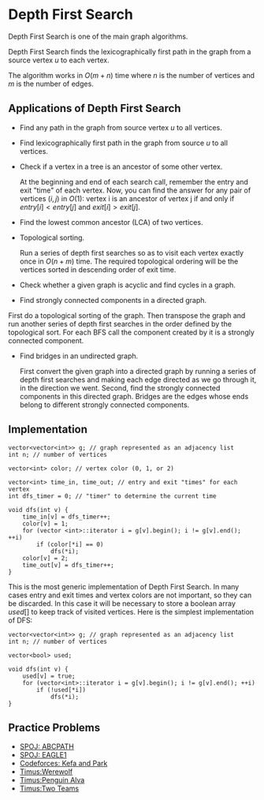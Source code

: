 <!--?title Depth First Search-->

# Depth First Search

Depth First Search is one of the main graph algorithms.

Depth First Search finds the lexicographically first path in the graph from a source vertex $u$ to each vertex.

The algorithm works in $O(m + n)$ time where $n$ is the number of vertices and $m$ is the number of edges.

## Applications of Depth First Search

* Find any path in the graph from source vertex $u$ to all vertices.

* Find lexicographically first path in the graph from source $u$ to all vertices.

* Check if a vertex in a tree is an ancestor of some other vertex.

  At the beginning and end of each search call, remember the entry and exit "time" of each vertex. Now, you can find the answer for any pair of vertices $(i, j)$ in $O(1)$: vertex i is an ancestor of vertex j if and only if $entry[i] < entry[j]$ and $exit[i] > exit[j]$.

* Find the lowest common ancestor (LCA) of two vertices.

* Topological sorting.

  Run a series of depth first searches so as to visit each vertex exactly once in $O(n + m)$ time. The required topological ordering will be the vertices sorted in descending order of exit time.

* Check whether a given graph is acyclic and find cycles in a graph.

* Find strongly connected components in a directed graph.

 First do a topological sorting of the graph. Then transpose the graph and run another series of depth first searches in the order defined by the topological sort. For each BFS call the component created by it is a strongly connected component.

* Find bridges in an undirected graph.

  First convert the given graph into a directed graph by running a series of depth first searches and making each edge directed as we go through it, in the direction we went. Second, find the strongly connected components in this directed graph. Bridges are the edges whose ends belong to different strongly connected components.

## Implementation

	vector<vector<int>> g; // graph represented as an adjacency list
	int n; // number of vertices

	vector<int> color; // vertex color (0, 1, or 2)

	vector<int> time_in, time_out; // entry and exit "times" for each vertex
	int dfs_timer = 0; // "timer" to determine the current time

	void dfs(int v) {
		time_in[v] = dfs_timer++;
		color[v] = 1;
		for (vector <int>::iterator i = g[v].begin(); i != g[v].end(); ++i)
			if (color[*i] == 0)
				dfs(*i);
		color[v] = 2;
		time_out[v] = dfs_timer++;
	}


This is the most generic implementation of Depth First Search. In many cases entry and exit times and vertex colors are not important, so they can be discarded. In this case it will be necessary to store a boolean array $used[]$ to keep track of visited vertices. Here is the simplest implementation of DFS:

	vector<vector<int>> g; // graph represented as an adjacency list
	int n; // number of vertices

	vector<bool> used;

	void dfs(int v) {
		used[v] = true;
		for (vector<int>::iterator i = g[v].begin(); i != g[v].end(); ++i)
			if (!used[*i])
				dfs(*i);
	}

## Practice Problems

* [SPOJ: ABCPATH](http://www.spoj.com/problems/ABCPATH/)
* [SPOJ: EAGLE1](http://www.spoj.com/problems/EAGLE1/)
* [Codeforces: Kefa and Park](http://codeforces.com/problemset/problem/580/C)
* [Timus:Werewolf](http://acm.timus.ru/problem.aspx?space=1&num=1242)
* [Timus:Penguin Alva](http://acm.timus.ru/problem.aspx?space=1&num=1709)
* [Timus:Two Teams](http://acm.timus.ru/problem.aspx?space=1&num=1106)
